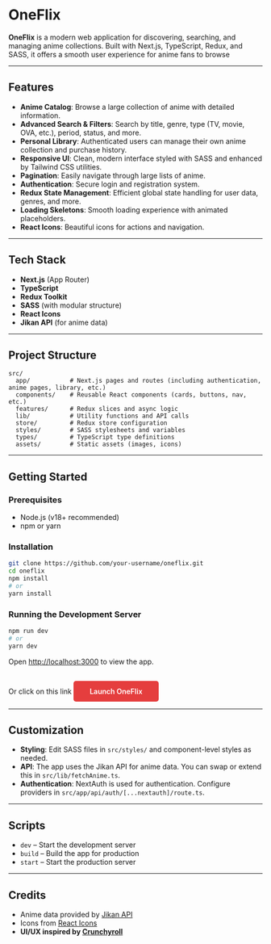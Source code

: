 # OneFlix

**OneFlix** is a modern web application for discovering, searching, and managing anime collections. Built with Next.js, TypeScript, Redux, and SASS, it offers a smooth user experience for anime fans to browse

---

## Features

- **Anime Catalog**: Browse a large collection of anime with detailed information.
- **Advanced Search & Filters**: Search by title, genre, type (TV, movie, OVA, etc.), period, status, and more.
- **Personal Library**: Authenticated users can manage their own anime collection and purchase history.
- **Responsive UI**: Clean, modern interface styled with SASS and enhanced by Tailwind CSS utilities.
- **Pagination**: Easily navigate through large lists of anime.
- **Authentication**: Secure login and registration system.
- **Redux State Management**: Efficient global state handling for user data, genres, and more.
- **Loading Skeletons**: Smooth loading experience with animated placeholders.
- **React Icons**: Beautiful icons for actions and navigation.

---

## Tech Stack

- **Next.js** (App Router)
- **TypeScript**
- **Redux Toolkit**
- **SASS** (with modular structure)
- **React Icons**
- **Jikan API** (for anime data)

---

## Project Structure

```
src/
  app/           # Next.js pages and routes (including authentication, anime pages, library, etc.)
  components/    # Reusable React components (cards, buttons, nav, etc.)
  features/      # Redux slices and async logic
  lib/           # Utility functions and API calls
  store/         # Redux store configuration
  styles/        # SASS stylesheets and variables
  types/         # TypeScript type definitions
  assets/        # Static assets (images, icons)
```

---

## Getting Started

### Prerequisites

- Node.js (v18+ recommended)
- npm or yarn

### Installation

```bash
git clone https://github.com/your-username/oneflix.git
cd oneflix
npm install
# or
yarn install
```

### Running the Development Server

```bash
npm run dev
# or
yarn dev
```

Open [http://localhost:3000](http://localhost:3000) to view the app.

Or click on this link <a href="https://projet-oneflix.vercel.app/" style="display:inline-block;padding:0.75rem 2rem;background:#e53e3e;color:#fff;border-radius:5px;font-weight:600;text-decoration:none;margin-top:1rem;">Launch OneFlix</a>

---

## Customization

- **Styling**: Edit SASS files in `src/styles/` and component-level styles as needed.
- **API**: The app uses the Jikan API for anime data. You can swap or extend this in `src/lib/fetchAnime.ts`.
- **Authentication**: NextAuth is used for authentication. Configure providers in `src/app/api/auth/[...nextauth]/route.ts`.

---

## Scripts

- `dev` – Start the development server
- `build` – Build the app for production
- `start` – Start the production server

---

## Credits

- Anime data provided by [Jikan API](https://jikan.moe/)
- Icons from [React Icons](https://react-icons.github.io/react-icons/)
- **UI/UX inspired by [Crunchyroll](https://www.crunchyroll.com/)**
